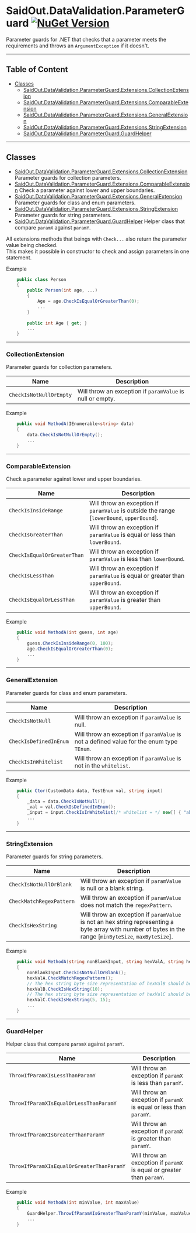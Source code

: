 
# SaidOut.DataValidation.ParameterGuard [![NuGet Version](https://img.shields.io/nuget/v/SaidOut.DataValidation.ParameterGuard.svg?style=flat)](https://www.nuget.org/packages/SaidOut.DataValidation.ParameterGuard/)
Parameter guards for .NET that checks that a parameter meets the requirements and throws an `ArgumentException` if it doesn't.


---
## Table of Content
 * [Classes](#classes)
   * [SaidOut.DataValidation.ParameterGuard.Extensions.CollectionExtension](#collectionextension)
   * [SaidOut.DataValidation.ParameterGuard.Extensions.ComparableExtension](#comparableextension)
   * [SaidOut.DataValidation.ParameterGuard.Extensions.GeneralExtension](#generalextension)
   * [SaidOut.DataValidation.ParameterGuard.Extensions.StringExtension](#stringextension)
   * [SaidOut.DataValidation.ParameterGuard.GuardHelper](#guardhelper)

---
## Classes
 * [SaidOut.DataValidation.ParameterGuard.Extensions.CollectionExtension](#collectionextension) Parameter guards for collection parameters.
 * [SaidOut.DataValidation.ParameterGuard.Extensions.ComparableExtension](#comparableextension) Check a parameter against lower and upper boundaries.
 * [SaidOut.DataValidation.ParameterGuard.Extensions.GeneralExtension](#generalextension) Parameter guards for class and enum parameters.
 * [SaidOut.DataValidation.ParameterGuard.Extensions.StringExtension](#stringextension) Parameter guards for string parameters.
 * [SaidOut.DataValidation.ParameterGuard.GuardHelper](#guardhelper) Helper class that compare `paramX` against `paramY`.

All extensions methods that beings with `Check...` also return the parameter value being checked.  
This makes it possible in constructor to check and assign parameters in one statement.  

Example
```cs
    public class Person
    {
        public Person(int age, ...)  
        {  
            Age = age.CheckIsEqualOrGreaterThan(0);  
            ...  
        }  
  
        public int Age { get; }  
        ...
    }  
```

---
### CollectionExtension
Parameter guards for collection parameters.

| Name | Description |
|--------|-------------|
| `CheckIsNotNullOrEmpty` | Will throw an exception if `paramValue` is null or empty.

Example
```cs
    public void MethodA(IEnumerable<string> data)  
    {  
        data.CheckIsNotNullOrEmpty();  
        ...  
    }  
```

---
### ComparableExtension
Check a parameter against lower and upper boundaries.

| Name | Description |
|--------|-------------|
| `CheckIsInsideRange` | Will throw an exception if `paramValue` is outside the range [`lowerBound`, `upperBound`]. |
| `CheckIsGreaterThan` | Will throw an exception if `paramValue` is equal or less than `lowerBound`. |
| `CheckIsEqualOrGreaterThan` | Will throw an exception if `paramValue` is less than `lowerBound`. |
| `CheckIsLessThan` | Will throw an exception if `paramValue` is equal or greater than `upperBound`. |
| `CheckIsEqualOrLessThan` | Will throw an exception if `paramValue` is greater than `upperBound`. |

Example
```cs
    public void MethodA(int guess, int age)  
    {  
        guess.CheckIsInsideRange(0, 100);  
        age.CheckIsEqualOrGreaterThan(0);
        ...  
    }  
```


---
### GeneralExtension
Parameter guards for class and enum parameters.

| Name | Description |
|--------|-------------|
| `CheckIsNotNull` | Will throw an exception if `paramValue` is null. |
| `CheckIsDefinedInEnum` | Will throw an exception if `paramValue` is not a defined value for the enum type `TEnum`. |
| `CheckIsInWhitelist` | Will throw an exception if `paramValue` is not in the `whitelist`. |

Example
```cs
    public Ctor(CustomData data, TestEnum val, string input)  
    {  
        _data = data.CheckIsNotNull();  
        _val = val.CheckIsDefinedInEnum();  
        _input = input.CheckIsInWhitelist(/* whitelist = */ new[] { "ab", "ef", "hf" });  
        ...  
    }  
```


---
### StringExtension
Parameter guards for string parameters.

| Name | Description |
|--------|-------------|
| `CheckIsNotNullOrBlank` | Will throw an exception if `paramValue` is null or a blank string. |
| `CheckMatchRegexPattern` |Will throw an exception if `paramValue` does not match the `regexPattern`. |
| `CheckIsHexString` | Will throw an exception if `paramValue` is not an hex string representing a byte array with number of bytes in the range [`minByteSize`, `maxByteSize`]. |

Example
```cs
    public void MethodA(string nonBlankInput, string hexValA, string hexValB, string hexValC)  
    {  
        nonBlankInput.CheckIsNotNullOrBlank();  
        hexValA.CheckMatchRegexPattern();  
        // The hex string byte size representation of hexValB should be 10 or greater  
        hexValB.CheckIsHexString(10);  
        // The hex string byte size representation of hexValC should be in the range [5, 15]  
        hexValC.CheckIsHexString(5, 15);  
        ...  
    }  
```


---
### GuardHelper
Helper class that compare `paramX` against `paramY`.

| Name | Description |
|--------|-------------|
| `ThrowIfParamXIsLessThanParamY` | Will throw an exception if `paramX` is less than `paramY`. |
| `ThrowIfParamXIsEqualOrLessThanParamY` | Will throw an exception if `paramX` is equal or less than `paramY`. |
| `ThrowIfParamXIsGreaterThanParamY` | Will throw an exception if `paramX` is greater than `paramY`. |
| `ThrowIfParamXIsEqualOrGreaterThanParamY` | Will throw an exception if `paramX` is equal or greater than `paramY`. |

Example
```cs
    public void MethodA(int minValue, int maxValue)  
    {  
        GuardHelper.ThrowIfParamXIsGreaterThanParamY(minValue, maxValue)
        ...  
    }  
```
